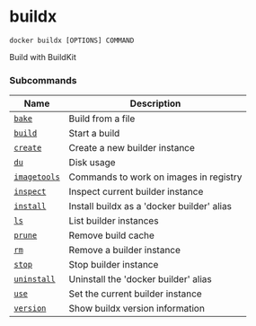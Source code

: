 # buildx

```
docker buildx [OPTIONS] COMMAND
```

<!---MARKER_GEN_START-->
Build with BuildKit

### Subcommands

| Name | Description |
| --- | --- |
| [`bake`](buildx_bake.md) | Build from a file |
| [`build`](buildx_build.md) | Start a build |
| [`create`](buildx_create.md) | Create a new builder instance |
| [`du`](buildx_du.md) | Disk usage |
| [`imagetools`](buildx_imagetools.md) | Commands to work on images in registry |
| [`inspect`](buildx_inspect.md) | Inspect current builder instance |
| [`install`](buildx_install.md) | Install buildx as a 'docker builder' alias |
| [`ls`](buildx_ls.md) | List builder instances |
| [`prune`](buildx_prune.md) | Remove build cache  |
| [`rm`](buildx_rm.md) | Remove a builder instance |
| [`stop`](buildx_stop.md) | Stop builder instance |
| [`uninstall`](buildx_uninstall.md) | Uninstall the 'docker builder' alias |
| [`use`](buildx_use.md) | Set the current builder instance |
| [`version`](buildx_version.md) | Show buildx version information  |



<!---MARKER_GEN_END-->
